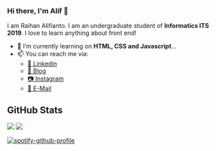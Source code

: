### Hi there, I'm Alif 👋

I am Raihan Alifianto. I am an undergraduate student of **Informatics ITS 2019**. I love to learn anything about front end!

- 🌱 I’m currently learning on **HTML, CSS and Javascript**...
- 📫 You can reach me via:
    - [📘 Linkedin](https://www.linkedin.com/in/raihan-alifianto/)
    - [📝 Blog](https://raihanalifianto.blogspot.com)
    - [📷 Instagram](https://www.instagram.com/raihaanalif/)
    - [📧 E-Mail](mailto:raihanalifianto@gmail.com)

## GitHub Stats
<p>
  <img src="https://github-readme-stats.vercel.app/api/top-langs/?username=raihaanalif&hide_border=true&theme=tokyonight" />
  <img src="https://github-readme-stats.vercel.app/api?username=raihaanalif&line_height=27&count_private=true&hide_border=true&show_icons=true&theme=tokyonight">
</p>

[![spotify-github-profile](https://spotify-github-profile.vercel.app/api/view?uid=e4stuh3cl6onpo8ya83hqjchp&cover_image=true&theme=default)](https://github.com/kittinan/spotify-github-profile)

